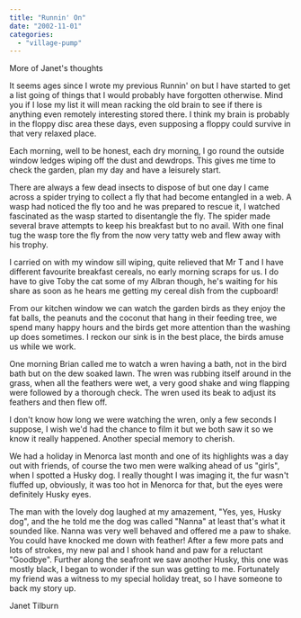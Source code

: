 ```yaml
---
title: "Runnin' On"
date: "2002-11-01"
categories: 
  - "village-pump"
---
```


More of Janet's thoughts

It seems ages since I wrote my previous Runnin' on but I have started to get a list going of things that I would probably have forgotten otherwise. Mind you if I lose my list it will mean racking the old brain to see if there is anything even remotely interesting stored there. I think my brain is probably in the floppy disc area these days, even supposing a floppy could survive in that very relaxed place.

Each morning, well to be honest, each dry morning, I go round the outside window ledges wiping off the dust and dewdrops. This gives me time to check the garden, plan my day and have a leisurely start.

There are always a few dead insects to dispose of but one day I came across a spider trying to collect a fly that had become entangled in a web. A wasp had noticed the fly too and he was prepared to rescue it, I watched fascinated as the wasp started to disentangle the fly. The spider made several brave attempts to keep his breakfast but to no avail. With one final tug the wasp tore the fly from the now very tatty web and flew away with his trophy.

I carried on with my window sill wiping, quite relieved that Mr T and I have different favourite breakfast cereals, no early morning scraps for us. I do have to give Toby the cat some of my Albran though, he's waiting for his share as soon as he hears me getting my cereal dish from the cupboard!

From our kitchen window we can watch the garden birds as they enjoy the fat balls, the peanuts and the coconut that hang in their feeding tree, we spend many happy hours and the birds get more attention than the washing up does sometimes. I reckon our sink is in the best place, the birds amuse us while we work.

One morning Brian called me to watch a wren having a bath, not in the bird bath but on the dew soaked lawn. The wren was rubbing itself around in the grass, when all the feathers were wet, a very good shake and wing flapping were followed by a thorough check. The wren used its beak to adjust its feathers and then flew off.

I don't know how long we were watching the wren, only a few seconds I suppose, I wish we'd had the chance to film it but we both saw it so we know it really happened. Another special memory to cherish.

We had a holiday in Menorca last month and one of its highlights was a day out with friends, of course the two men were walking ahead of us "girls", when I spotted a Husky dog. I really thought I was imaging it, the fur wasn't fluffed up, obviously, it was too hot in Menorca for that, but the eyes were definitely Husky eyes.

The man with the lovely dog laughed at my amazement, "Yes, yes, Husky dog", and the he told me the dog was called "Nanna" at least that's what it sounded like. Nanna was very well behaved and offered me a paw to shake. You could have knocked me down with feather! After a few more pats and lots of strokes, my new pal and I shook hand and paw for a reluctant "Goodbye". Further along the seafront we saw another Husky, this one was mostly black, I began to wonder if the sun was getting to me. Fortunately my friend was a witness to my special holiday treat, so I have someone to back my story up.

Janet Tilburn
